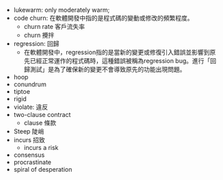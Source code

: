 * lukewarm: only moderately warm;
* code churn: 在軟體開發中指的是程式碼的變動或修改的頻繁程度。
  * churn rate 客戶流失率
  * churn 攪拌
* regression: 回歸
  * 在軟體開發中，regression指的是當新的變更或修復引入錯誤並影響到原先已經正常運作的程式碼時，這種錯誤被稱為regression bug。進行「回歸測試」是為了確保新的變更不會導致原先的功能出現問題。
* hoop
* conundrum
* tiptoe
* rigid
* violate: 違反
* two-clause contract
  * clause 條款
* Steep 陡峭 
* incurs 招致
  * incurs a risk
* consensus
* procrastinate
* spiral of desperation